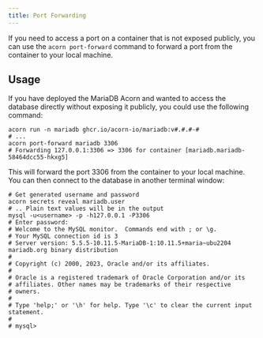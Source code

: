 ```yaml
---
title: Port Forwarding
---
```


If you need to access a port on a container that is not exposed publicly, you can use the `acorn port-forward` command to forward a port from the container to your local machine.

## Usage

If you have deployed the MariaDB Acorn and wanted to access the database directly without exposing it publicly, you could use the following command:

```shell
acorn run -n mariadb ghcr.io/acorn-io/mariadb:v#.#.#-#
# ...
acorn port-forward mariadb 3306
# Forwarding 127.0.0.1:3306 => 3306 for container [mariadb.mariadb-58464dcc55-hkxg5]
```

This will forward the port 3306 from the container to your local machine. You can then connect to the database in another terminal window:

```shell
# Get generated username and password
acorn secrets reveal mariadb.user
# .. Plain text values will be in the output
mysql -u<username> -p -h127.0.0.1 -P3306
# Enter password: 
# Welcome to the MySQL monitor.  Commands end with ; or \g.
# Your MySQL connection id is 3
# Server version: 5.5.5-10.11.5-MariaDB-1:10.11.5+maria~ubu2204 mariadb.org binary distribution
# 
# Copyright (c) 2000, 2023, Oracle and/or its affiliates.
# 
# Oracle is a registered trademark of Oracle Corporation and/or its
# affiliates. Other names may be trademarks of their respective
# owners.
# 
# Type 'help;' or '\h' for help. Type '\c' to clear the current input statement.
# 
# mysql>
```
